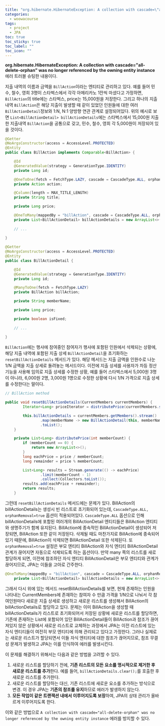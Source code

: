 ```yaml
---
title: "org.hibernate.HibernateException: A collection with cascade=\"all-delete-orphan\" was no longer referenced by the owning entity instance 에러 트러블 슈팅"
categories:
  - woowacourse
tags:
  - project
  - JPA
toc: true
toc_sticky: true
toc_label: ""
toc_icon: ""
---
```

**org.hibernate.HibernateException: A collection with cascade="all-delete-orphan" was no longer referenced by the owning entity instance** 에러 트러블 슈팅한 내용이다.


지출 내역의 이름과 금액을 `BillAction`이라는 엔티티로 관리하고 있다.
예를 들어 민수, 철수, 영희 3명이 스타벅스에서 각각 아메리카노 1잔씩 마셨다고 가정하면, 
`BillAction`의 title에는 스타벅스, price는 15,000원을 저장한다.
그리고 하나의 지출 내역 `BillAction`은 해당 지출이 발생할 때 같이 있었던 인원들에 대한 여러 `BillActionDetail`정보와 1:N, N:1 양방향 연관 관계로 설정되어있다.
위의 예시로 보면 `List<BillActionDetail> billActionDetails`에는 스타벅스에서 15,000원 지출한 지출내역 `BillAction`을 공통으로 갖고, 민수, 철수, 영희 각 5,000원이 저장되어 있을 것이다.
```java
@Getter
@NoArgsConstructor(access = AccessLevel.PROTECTED)
@Entity
public class BillAction implements Comparable<BillAction> {

    @Id
    @GeneratedValue(strategy = GenerationType.IDENTITY)
    private Long id;

    @OneToOne(fetch = FetchType.LAZY, cascade = CascadeType.ALL, orphanRemoval = true)
    private Action action;

    @Column(length = MAX_TITLE_LENGTH)
    private String title;

    private Long price;

    @OneToMany(mappedBy = "billAction", cascade = CascadeType.ALL, orphanRemoval = true, fetch = FetchType.LAZY)
    private List<BillActionDetail> billActionDetails = new ArrayList<>();
    
    // ...
    
}

@Getter
@NoArgsConstructor(access = AccessLevel.PROTECTED)
@Entity
public class BillActionDetail {

    @Id
    @GeneratedValue(strategy = GenerationType.IDENTITY)
    private Long id;

    @ManyToOne(fetch = FetchType.LAZY)
    private BillAction billAction;

    private String memberName;

    private Long price;

    private boolean isFixed;
    
    // ...
    
}
```
`BillAction`에는 행사에 참여중인 참여자가 행사에 포함된 인원에서 삭제되는 상황에, 해당 지출 내역에 포함된 지출 상세 `BillActionDetail`을 초기화하는 `resetBillActionDetails` 메서드가 있다. 해당 메서드는 지출 금액을 인원수로 나눈 1/N 금액을 지출 상세로 돌려놓는 메서드이다. 이전에 지출 상세를 사용자가 차등 정산 기능을 사용해 임의로 지출 상세를 수정한 상황, 예를 들어 스타벅스에서 5,000원 3명이 아니라, 6,000원 2명, 3,000원 1명으로 수정한 상황에 다시 1/N 가격으로 지출 상세를 수정한다는 말이다.

```java
// BillAction method

public void resetBillActionDetails(CurrentMembers currentMembers) {
        Iterator<Long> priceIterator = distributePrice(currentMembers.size()).iterator();

        this.billActionDetails = currentMembers.getMembers().stream()
                .map(memberName -> new BillActionDetail(this, memberName, priceIterator.next(), false))
                .toList();
    }

    private List<Long> distributePrice(int memberCount) {
        if (memberCount == 0) {
            return new ArrayList<>();
        }
        long eachPrice = price / memberCount;
        long remainder = price % memberCount;

        List<Long> results = Stream.generate(() -> eachPrice)
                .limit(memberCount - 1)
                .collect(Collectors.toList());
        results.add(eachPrice + remainder);
        return results;
    }
```

그런데 `resetBillActionDetails` 메서드에는 문제가 있다. BillAction의 billActionDetails는 생성시 빈 리스트로 초기화되어 있는데,
`CascadeType.ALL, orphanRemoval=true` 옵션이 적용되어있다. `CascadeType.ALL` 옵션으로 인해 billActionDetails에 포함된 여러개의 BillActionDetail 엔티티들은 BillAction 엔티티와 생명주기가 함께 유지된다. BillAction에 종속적인 BillActionDetail이 생성되어 저장되면, BillAction 또한 같이 저장된다. 삭제될 때도 마찬가지로 BillAction에 종속되어 있기 때문에, BillAction이 삭제되면 BillActionDetail 또한 삭제된다. 또 `orphanRemoval=true` 설정은 부모 엔티티 BillAction와 자식 엔티티 BillActionDetail 관계가 끊어지면 자동으로 삭제되도록 하는 옵션이다. 만약 many 쪽의 리스트를 새로 할당하게 되면, 이전에 참조하던 자식 엔티티 BillActionDetail은 부모 엔티티와 관계가 끊어지므로, JPA는 이들을 고아로 간주한다.

```java
@OneToMany(mappedBy = "billAction", cascade = CascadeType.ALL, orphanRemoval = true, fetch = FetchType.LAZY)
    private List<BillActionDetail> billActionDetails = new ArrayList<>();
```

그래서 다시 위에 있는 메서드 resetBillActionDetails를 보면, 현재 존재하는 인원을 나타내는 CurrentMembers에 존재하는 참여자 수 만큼 가격을 1/N으로 나눠서 각 참여인원마다 새로운 지출 상세로 생성하고 새로운 리스트를 생성해서 BillAction의 billActionDetails로 할당하고 있다. 문제는 이미 BillAction을 생성할 때 billActionDetails가 리스트로 초기화되어서 저장된 상황에 새로운 리스트를 할당하면, 기존에 존재하는 List<BillActionDetail>에 포함되어 있던 BillActionDetail들이 BillAction과 참조가 끊어져있지 않은 상황에서 새로운 리스트로 교체하는 과정에서 JPA는 이전 리스트에 있는 자식 엔티티들이 여전히 부모 엔티티에 의해 관리되고 있다고 가정한다. 그러나 실제로는 새로운 리스트가 할당되면서 이들 자식 엔티티에 대한 참조가 끊어지므로, 참조 무결성 문제가 발생하고 JPA는 이를 인식하여 에러를 발생시킨다.

이 문제를 해결하기 위해서는 다음과 같은 방법을 고려할 수 있다.
1. 새로운 리스트를 할당하기 전에, **기존 리스트의 모든 요소를 명시적으로 제거한 후 새로운 리스트를 추가**한다. 예를 들어, `billActionDetails.clear();`를 호출한 후 새로운 리스트를 추가한다.
2. 새로운 리스트를 할당하는 대신, 기존 리스트에 새로운 요소를 추가하는 방식으로 변경. 이 경우 JPA는 **기존의 참조를 유지**하므로 에러가 발생하지 않는다.
3. **모든 작업이 같은 트랜잭션 내에서 이루어지도록 보장**하여, JPA의 상태 관리가 올바르게 이루어지도록 한다.

이와 같은 방법으로 `A collection with cascade="all-delete-orphan" was no longer referenced by the owning entity instance` 에러를 방지할 수 있다.
